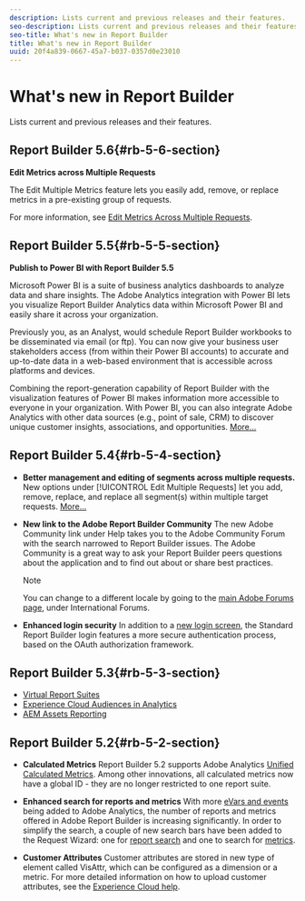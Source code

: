 ```yaml
---
description: Lists current and previous releases and their features.
seo-description: Lists current and previous releases and their features.
seo-title: What's new in Report Builder
title: What's new in Report Builder
uuid: 20f4a839-0667-45a7-b037-0357d0e23010
---
```


# What's new in Report Builder

Lists current and previous releases and their features.

## Report Builder 5.6{#rb-5-6-section}

**Edit Metrics across Multiple Requests**

The Edit Multiple Metrics feature lets you easily add, remove, or replace metrics in a pre-existing group of requests.

For more information, see [Edit Metrics Across Multiple Requests](/help/analyze/report-builder/manage-requests/edit-multiple-metrics.md). 

## Report Builder 5.5{#rb-5-5-section}

**Publish to Power BI with Report Builder 5.5**

Microsoft Power BI is a suite of business analytics dashboards to analyze data and share insights. The Adobe Analytics integration with Power BI lets you visualize Report Builder Analytics data within Microsoft Power BI and easily share it across your organization.

Previously you, as an Analyst, would schedule Report Builder workbooks to be disseminated via email (or ftp). You can now give your business user stakeholders access (from within their Power BI accounts) to accurate and up-to-date data in a web-based environment that is accessible across platforms and devices.

Combining the report-generation capability of Report Builder with the visualization features of Power BI makes information more accessible to everyone in your organization. With Power BI, you can also integrate Adobe Analytics with other data sources (e.g., point of sale, CRM) to discover unique customer insights, associations, and opportunities. [More...](/help/analyze/report-builder/c-publish-power-bi/power-bi.md)

## Report Builder 5.4{#rb-5-4-section}

* **Better management and editing of segments across multiple requests.** New options under [!UICONTROL Edit Multiple Requests] let you add, remove, replace, and replace all segment(s) within multiple target requests. [More...](/help/analyze/report-builder/data-requests/segmentation.md#section_C3D63FCBE1A94369A319243313B03C93) 

* **New link to the Adobe Report Builder Community** The new Adobe Community link under Help takes you to the Adobe Community Forum with the search narrowed to Report Builder issues. The Adobe Community is a great way to ask your Report Builder peers questions about the application and to find out about or share best practices.

  >[!NOTE]
  >
  >You can change to a different locale by going to the [main Adobe Forums page](https://forums.adobe.com/welcome), under International Forums.

* **Enhanced login security** In addition to a [new login screen](/help/analyze/report-builder/setup/login.md), the Standard Report Builder login features a more secure authentication process, based on the OAuth authorization framework.

## Report Builder 5.3{#rb-5-3-section}

* [Virtual Report Suites](https://marketing.adobe.com/resources/help/en_US/reference/virtual-report-suites.html) 
* [Experience Cloud Audiences in Analytics](https://marketing.adobe.com/resources/help/en_US/mcloud/mc-audiences-aam.html) 
* [AEM Assets Reporting](https://marketing.adobe.com/resources/help/en_US/reference/aem-assets-reporting.html)

## Report Builder 5.2{#rb-5-2-section}

* **Calculated Metrics** Report Builder 5.2 supports Adobe Analytics [Unified Calculated Metrics](/help/analyze/report-builder/layout/c-metrics-dimensions/calculated-metrics.md). Among other innovations, all calculated metrics now have a global ID - they are no longer restricted to one report suite. 

* **Enhanced search for reports and metrics** With more [eVars and events](https://marketing.adobe.com/resources/help/en_US/sc/implement/evars_events.html) being added to Adobe Analytics, the number of reports and metrics offered in Adobe Report Builder is increasing significantly. In order to simplify the search, a couple of new search bars have been added to the Request Wizard: one for [report search](/help/analyze/report-builder/data-requests/c-report-types/select-report-types.md) and one to search for [metrics](/help/analyze/report-builder/layout/c-metrics-dimensions/t-add-metrics-and-dimensions.md). 

* **Customer Attributes** Customer attributes are stored in new type of element called VisAttr, which can be configured as a dimension or a metric. For more detailed information on how to upload customer attributes, see the [Experience Cloud help](https://marketing.adobe.com/resources/help/en_US/mcloud/attributes.html).

